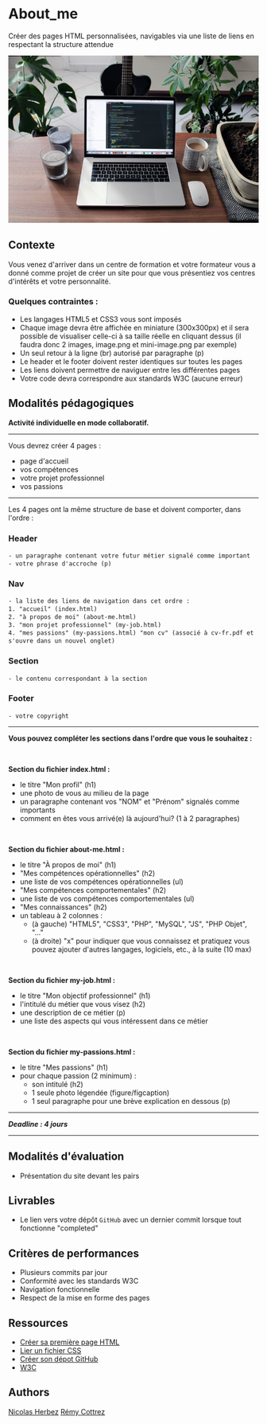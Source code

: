 # About_me

Créer des pages HTML personnalisées, navigables via une liste de liens en respectant la structure attendue

![Brief About_Me](./brief_about_me.jpg)


## Contexte

Vous venez d'arriver dans un centre de formation et votre formateur vous a donné comme projet de créer un site pour que vous présentiez vos centres d'intérêts et votre personnalité.

### Quelques contraintes :
- Les langages HTML5 et CSS3 vous sont imposés
- Chaque image devra être affichée en miniature (300x300px) et il sera possible de visualiser celle-ci à sa taille réelle en cliquant dessus (il faudra donc 2 images, image.png et mini-image.png par exemple)
- Un seul retour à la ligne (br) autorisé par paragraphe (p)
- Le header et le footer doivent rester identiques sur toutes les pages
- Les liens doivent permettre de naviguer entre les différentes pages
- Votre code devra correspondre aux standards W3C (aucune erreur)


## Modalités pédagogiques

**Activité individuelle en mode collaboratif.**

---

Vous devrez créer 4 pages :
- page d'accueil
- vos compétences
- votre projet professionnel
- vos passions

---

Les 4 pages ont la même structure de base et doivent comporter, dans l'ordre :

### Header
    - un paragraphe contenant votre futur métier signalé comme important
    - votre phrase d'accroche (p)

### Nav
    - la liste des liens de navigation dans cet ordre :
    1. "accueil" (index.html)
    2. "à propos de moi" (about-me.html)
    3. "mon projet professionnel" (my-job.html)
    4. "mes passions" (my-passions.html) "mon cv" (associé à cv-fr.pdf et s'ouvre dans un nouvel onglet)

### Section
    - le contenu correspondant à la section

### Footer
    - votre copyright

---

**Vous pouvez compléter les sections dans l'ordre que vous le souhaitez :**

<br>

**Section du fichier index.html :**
- le titre "Mon profil" (h1)
- une photo de vous au milieu de la page
- un paragraphe contenant vos "NOM" et "Prénom" signalés comme importants
- comment en êtes vous arrivé(e) là aujourd'hui? (1 à 2 paragraphes)

<br>

**Section du fichier about-me.html :**
- le titre "À propos de moi" (h1)
- "Mes compétences opérationnelles" (h2)
- une liste de vos compétences opérationnelles (ul)
- "Mes compétences comportementales" (h2)
- une liste de vos compétences comportementales (ul)
- "Mes connaissances" (h2)
- un tableau à 2 colonnes :
    -  (à gauche) "HTML5", "CSS3", "PHP", "MySQL", "JS", "PHP Objet", "..."
    -  (à droite) "x" pour indiquer que vous connaissez et pratiquez vous pouvez ajouter d'autres langages, logiciels, etc., à la suite (10 max)

<br>

**Section du fichier my-job.html :**
- le titre "Mon objectif professionnel" (h1)
- l'intitulé du métier que vous visez (h2)
- une description de ce métier (p)
- une liste des aspects qui vous intéressent dans ce métier

<br>

**Section du fichier my-passions.html :**
- le titre "Mes passions" (h1)
- pour chaque passion (2 minimum) :
  - son intitulé (h2)
  - 1 seule photo légendée (figure/figcaption)
  - 1 seul paragraphe pour une brève explication en dessous (p)

---
 
***Deadline : 4 jours***

---

## Modalités d'évaluation

- Présentation du site devant les pairs


## Livrables

- Le lien vers votre dépôt `GitHub` avec un dernier commit lorsque tout fonctionne "completed"

## Critères de performances

- Plusieurs commits par jour
- Conformité avec les standards W3C
- Navigation fonctionnelle
- Respect de la mise en forme des pages


## Ressources

- [Créer sa première page HTML](https://www.codeur.com/tuto/html/comment-creer-page-html/#creer_son_premier_fichier_html)
- [Lier un fichier CSS](https://developer.mozilla.org/fr/docs/Learn/CSS/First_steps/Getting_started)
- [Créer son dépot GitHub](https://docs.github.com/fr/repositories/creating-and-managing-repositories/quickstart-for-repositories)
- [W3C](https://validator.w3.org/)


## Authors

[Nicolas Herbez](https://github.com/nicolas-herbez)
[Rémy Cottrez](https://github.com/RemyCTRZ)

